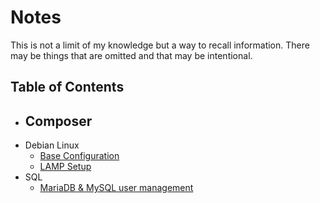 # Notes
This is not a limit of my knowledge but a way to recall information. There may be things that are omitted and that may be intentional.

## Table of Contents

- Composer
    -
- Debian Linux
    - [Base Configuration](https://github.com/Renrek/notes/blob/main/Debian/debian-base-configuration.md)
    - [LAMP Setup](https://github.com/Renrek/notes/blob/main/Debian/debian-lamp-setup.md)
- SQL
    - [MariaDB & MySQL user management](https://github.com/Renrek/notes/blob/main/SQL/mysql-mariadb-user-management.md)